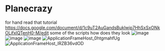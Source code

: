 # Planecrazy

for hand read that tutorial
https://docs.google.com/document/d/1c9uT2AuGandsBuklwip7HhSxSxONkOLifxlQTenH0-M/edit
some of the scripts how does they look 
![image](https://github.com/erotiksamet/Planecrazy/assets/61390431/d30e53de-d9e3-479e-8e4c-be3276bb3b46)
![image](https://github.com/erotiksamet/Planecrazy/assets/61390431/7189f300-6156-41e6-b44c-7e25a8be0eaf)
![image](https://github.com/erotiksamet/Planecrazy/assets/61390431/4fc2a725-193d-46f7-999d-610f10e31f2c)
![ApplicationFrameHost_0htgmahfUg](https://github.com/erotiksamet/Planecrazy/assets/61390431/6fe82b05-fb35-47d4-ad57-1fc9d8487667)
![ApplicationFrameHost_IRZB36vdOD](https://github.com/erotiksamet/Planecrazy/assets/61390431/06efbc7c-8b5e-4470-abfd-915ae9c4b596)
